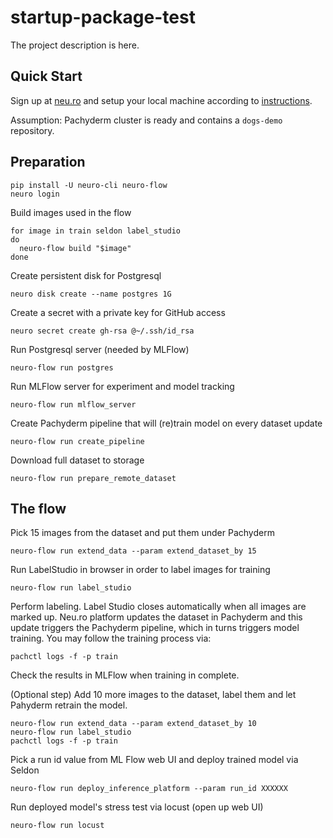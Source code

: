 # startup-package-test

The project description is here.

## Quick Start

Sign up at [neu.ro](https://neu.ro) and setup your local machine according to [instructions](https://docs.neu.ro/).

Assumption: Pachyderm cluster is ready and contains a `dogs-demo` repository.

## Preparation

```shell
pip install -U neuro-cli neuro-flow
neuro login
```

Build images used in the flow

```shell
for image in train seldon label_studio
do 
  neuro-flow build "$image"
done
```

Create persistent disk for Postgresql

```shell
neuro disk create --name postgres 1G
```

Create a secret with a private key for GitHub access

```shell
neuro secret create gh-rsa @~/.ssh/id_rsa
```

Run Postgresql server (needed by MLFlow)

```shell
neuro-flow run postgres
```

Run MLFlow server for experiment and model tracking

```shell
neuro-flow run mlflow_server
```

Create Pachyderm pipeline that will (re)train model on every dataset update

```shell
neuro-flow run create_pipeline
```

Download full dataset to storage

```shell
neuro-flow run prepare_remote_dataset
```

## The flow


Pick 15 images from the dataset and put them under Pachyderm

```shell
neuro-flow run extend_data --param extend_dataset_by 15
```

Run LabelStudio in browser in order to label images for training

```shell
neuro-flow run label_studio
```

Perform labeling. Label Studio closes automatically when all images are marked up. Neu.ro platform updates the dataset in Pachyderm and this update triggers the Pachyderm pipeline, which in turns triggers model training. You may follow the training process via:

```shell
pachctl logs -f -p train 
```

Check the results in MLFlow when training in complete.

(Optional step) Add 10 more images to the dataset, label them and let Pahyderm retrain the model.

```shell
neuro-flow run extend_data --param extend_dataset_by 10
neuro-flow run label_studio
pachctl logs -f -p train 
```

Pick a run id value from ML Flow web UI and deploy trained model via Seldon

```shell
neuro-flow run deploy_inference_platform --param run_id XXXXXX
```

Run deployed model's stress test via locust (open up web UI)

```shell
neuro-flow run locust
```
